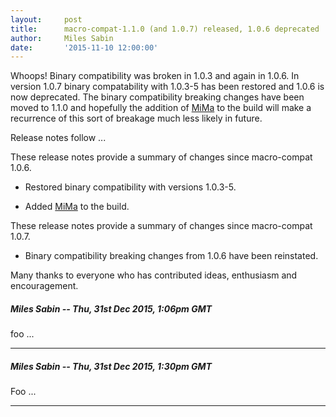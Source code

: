 ```yaml
---
layout:     post
title:      macro-compat-1.1.0 (and 1.0.7) released, 1.0.6 deprecated
author:     Miles Sabin
date:       '2015-11-10 12:00:00'
---
```


Whoops! Binary compatibility was broken in 1.0.3 and again in 1.0.6. <span class="break"></span> In version 1.0.7
binary compatability with 1.0.3-5 has been restored and 1.0.6 is now deprecated. The binary compatibility breaking
changes have been moved to 1.1.0 and hopefully the addition of [MiMa][mima] to the build will make a recurrence of
this sort of breakage much less likely in future.

Release notes follow ...

[macro-compat]: https://github.com/milessabin/macro-compat
[mima]: https://github.com/typesafehub/migration-manager

These release notes provide a summary of changes since macro-compat 1.0.6.

+ Restored binary compatibility with versions 1.0.3-5.

+ Added [MiMa][mima] to the build.

These release notes provide a summary of changes since macro-compat 1.0.7.

+ Binary compatibility breaking changes from 1.0.6 have been reinstated.

Many thanks to everyone who has contributed ideas, enthusiasm and encouragement.


<!--- START COMMENT b796a99abfc496e6268fdc79df159e873af8960d -->

##### Miles Sabin -- Thu, 31st Dec 2015, 1:06pm GMT
foo ...

---


<!--- END COMMENT b796a99abfc496e6268fdc79df159e873af8960d -->


<!--- START COMMENT 12125f290a30bd19b372fee75e4fda74685ea5ee -->

##### Miles Sabin -- Thu, 31st Dec 2015, 1:30pm GMT
Foo ...

---


<!--- END COMMENT 12125f290a30bd19b372fee75e4fda74685ea5ee -->







